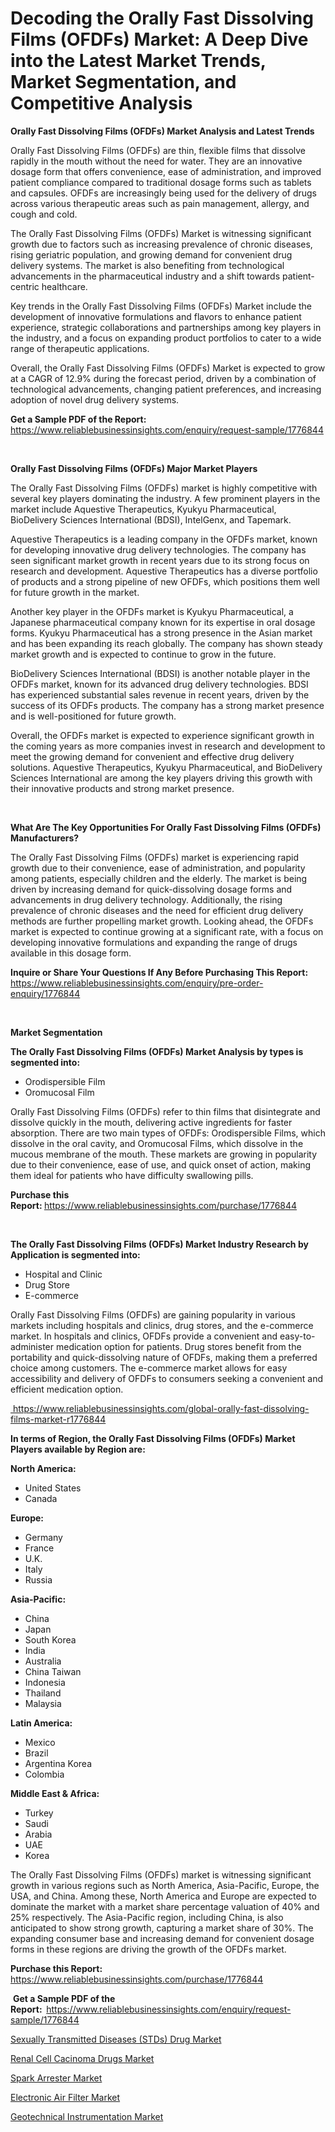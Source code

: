<p><h1>Decoding the Orally Fast Dissolving Films (OFDFs) Market: A Deep Dive into the Latest Market Trends, Market Segmentation, and Competitive Analysis</h1></p><p><strong>Orally Fast Dissolving Films (OFDFs) Market Analysis and Latest Trends</strong></p>
<p><p>Orally Fast Dissolving Films (OFDFs) are thin, flexible films that dissolve rapidly in the mouth without the need for water. They are an innovative dosage form that offers convenience, ease of administration, and improved patient compliance compared to traditional dosage forms such as tablets and capsules. OFDFs are increasingly being used for the delivery of drugs across various therapeutic areas such as pain management, allergy, and cough and cold.</p><p>The Orally Fast Dissolving Films (OFDFs) Market is witnessing significant growth due to factors such as increasing prevalence of chronic diseases, rising geriatric population, and growing demand for convenient drug delivery systems. The market is also benefiting from technological advancements in the pharmaceutical industry and a shift towards patient-centric healthcare.</p><p>Key trends in the Orally Fast Dissolving Films (OFDFs) Market include the development of innovative formulations and flavors to enhance patient experience, strategic collaborations and partnerships among key players in the industry, and a focus on expanding product portfolios to cater to a wide range of therapeutic applications.</p><p>Overall, the Orally Fast Dissolving Films (OFDFs) Market is expected to grow at a CAGR of 12.9% during the forecast period, driven by a combination of technological advancements, changing patient preferences, and increasing adoption of novel drug delivery systems.</p></p>
<p><strong>Get a Sample PDF of the Report:&nbsp;</strong> <a href="https://www.reliablebusinessinsights.com/enquiry/request-sample/1776844">https://www.reliablebusinessinsights.com/enquiry/request-sample/1776844</a></p>
<p>&nbsp;</p>
<p><strong>Orally Fast Dissolving Films (OFDFs) Major Market Players</strong></p>
<p><p>The Orally Fast Dissolving Films (OFDFs) market is highly competitive with several key players dominating the industry. A few prominent players in the market include Aquestive Therapeutics, Kyukyu Pharmaceutical, BioDelivery Sciences International (BDSI), IntelGenx, and Tapemark.</p><p>Aquestive Therapeutics is a leading company in the OFDFs market, known for developing innovative drug delivery technologies. The company has seen significant market growth in recent years due to its strong focus on research and development. Aquestive Therapeutics has a diverse portfolio of products and a strong pipeline of new OFDFs, which positions them well for future growth in the market.</p><p>Another key player in the OFDFs market is Kyukyu Pharmaceutical, a Japanese pharmaceutical company known for its expertise in oral dosage forms. Kyukyu Pharmaceutical has a strong presence in the Asian market and has been expanding its reach globally. The company has shown steady market growth and is expected to continue to grow in the future.</p><p>BioDelivery Sciences International (BDSI) is another notable player in the OFDFs market, known for its advanced drug delivery technologies. BDSI has experienced substantial sales revenue in recent years, driven by the success of its OFDFs products. The company has a strong market presence and is well-positioned for future growth.</p><p>Overall, the OFDFs market is expected to experience significant growth in the coming years as more companies invest in research and development to meet the growing demand for convenient and effective drug delivery solutions. Aquestive Therapeutics, Kyukyu Pharmaceutical, and BioDelivery Sciences International are among the key players driving this growth with their innovative products and strong market presence.</p></p>
<p>&nbsp;</p>
<p><strong>What Are The Key Opportunities For Orally Fast Dissolving Films (OFDFs) Manufacturers?</strong></p>
<p><p>The Orally Fast Dissolving Films (OFDFs) market is experiencing rapid growth due to their convenience, ease of administration, and popularity among patients, especially children and the elderly. The market is being driven by increasing demand for quick-dissolving dosage forms and advancements in drug delivery technology. Additionally, the rising prevalence of chronic diseases and the need for efficient drug delivery methods are further propelling market growth. Looking ahead, the OFDFs market is expected to continue growing at a significant rate, with a focus on developing innovative formulations and expanding the range of drugs available in this dosage form.</p></p>
<p><strong>Inquire or Share Your Questions If Any Before Purchasing This Report:</strong> <a href="https://www.reliablebusinessinsights.com/enquiry/pre-order-enquiry/1776844">https://www.reliablebusinessinsights.com/enquiry/pre-order-enquiry/1776844</a></p>
<p>&nbsp;</p>
<p><strong>Market Segmentation</strong></p>
<p><strong>The Orally Fast Dissolving Films (OFDFs) Market Analysis by types is segmented into:</strong></p>
<p><ul><li>Orodispersible Film</li><li>Oromucosal Film</li></ul></p>
<p><p>Orally Fast Dissolving Films (OFDFs) refer to thin films that disintegrate and dissolve quickly in the mouth, delivering active ingredients for faster absorption. There are two main types of OFDFs: Orodispersible Films, which dissolve in the oral cavity, and Oromucosal Films, which dissolve in the mucous membrane of the mouth. These markets are growing in popularity due to their convenience, ease of use, and quick onset of action, making them ideal for patients who have difficulty swallowing pills.</p></p>
<p><strong>Purchase this Report:&nbsp;</strong><a href="https://www.reliablebusinessinsights.com/purchase/1776844">https://www.reliablebusinessinsights.com/purchase/1776844</a></p>
<p>&nbsp;</p>
<p><strong>The Orally Fast Dissolving Films (OFDFs) Market Industry Research by Application is segmented into:</strong></p>
<p><ul><li>Hospital and Clinic</li><li>Drug Store</li><li>E-commerce</li></ul></p>
<p><p>Orally Fast Dissolving Films (OFDFs) are gaining popularity in various markets including hospitals and clinics, drug stores, and the e-commerce market. In hospitals and clinics, OFDFs provide a convenient and easy-to-administer medication option for patients. Drug stores benefit from the portability and quick-dissolving nature of OFDFs, making them a preferred choice among customers. The e-commerce market allows for easy accessibility and delivery of OFDFs to consumers seeking a convenient and efficient medication option.</p></p>
<p><a href="https://www.reliablebusinessinsights.com/global-orally-fast-dissolving-films-market-r1776844">&nbsp;https://www.reliablebusinessinsights.com/global-orally-fast-dissolving-films-market-r1776844</a></p>
<p><strong>In terms of Region, the Orally Fast Dissolving Films (OFDFs) Market Players available by Region are:</strong></p>
<p>
    <p> <strong> North America: </strong>
        <ul>
            <li>United States</li>
            <li>Canada</li>
        </ul>
        </p> 
    <p> <strong> Europe: </strong>
        <ul>
            <li>Germany</li>
            <li>France</li>
            <li>U.K.</li>
            <li>Italy</li>
            <li>Russia</li>
        </ul>
        </p> 
    <p> <strong> Asia-Pacific: </strong>
        <ul>
            <li>China</li>
            <li>Japan</li>
            <li>South Korea</li>
            <li>India</li>
            <li>Australia</li>
            <li>China Taiwan</li>
            <li>Indonesia</li>
            <li>Thailand</li>
            <li>Malaysia</li>
        </ul>
        </p> 
    <p> <strong> Latin America: </strong>
        <ul>
            <li>Mexico</li>
            <li>Brazil</li>
            <li>Argentina Korea</li>
            <li>Colombia</li>
        </ul>
        </p> 
    <p> <strong> Middle East & Africa: </strong>
        <ul>
            <li>Turkey</li>
            <li>Saudi</li>
            <li>Arabia</li>
            <li>UAE</li>
            <li>Korea</li>
        </ul>
    </p>
    </p>
<p><p>The Orally Fast Dissolving Films (OFDFs) market is witnessing significant growth in various regions such as North America, Asia-Pacific, Europe, the USA, and China. Among these, North America and Europe are expected to dominate the market with a market share percentage valuation of 40% and 25% respectively. The Asia-Pacific region, including China, is also anticipated to show strong growth, capturing a market share of 30%. The expanding consumer base and increasing demand for convenient dosage forms in these regions are driving the growth of the OFDFs market.</p></p>
<p><strong>Purchase this Report: </strong><a href="https://www.reliablebusinessinsights.com/purchase/1776844">https://www.reliablebusinessinsights.com/purchase/1776844</a></p>
<p>&nbsp;<strong>Get a Sample PDF of the Report:&nbsp;&nbsp;</strong><a href="https://www.reliablebusinessinsights.com/enquiry/request-sample/1776844">https://www.reliablebusinessinsights.com/enquiry/request-sample/1776844</a></p>
<p><strong></strong></p>
<p><p><a href="https://github.com/seamusocallaghan/Market-Research-Report-List-1/blob/main/sexually-transmitted-diseases-stds-drug-market.md">Sexually Transmitted Diseases (STDs) Drug Market</a></p><p><a href="https://github.com/graysonwolfe1913/Market-Research-Report-List-1/blob/main/renal-cell-cacinoma-drugs-market.md">Renal Cell Cacinoma Drugs Market</a></p><p><a href="https://medium.com/@zandould67856/global-spark-arrester-market-analysis-trends-forecasts-and-growth-opportunities-2024-2031-in-2e85056c54ea">Spark Arrester Market</a></p><p><a href="https://medium.com/@sean.peake0978/comprehensive-analysis-of-the-global-electronic-air-filter-market-growth-trends-market-forecasts-e602e0a64b3f">Electronic Air Filter Market</a></p><p><a href="https://medium.com/@joanne.harris67856/geotechnical-instrumentation-market-market-segmentation-geographical-regions-and-market-forcast-999c58b8ce07">Geotechnical Instrumentation Market</a></p></p>